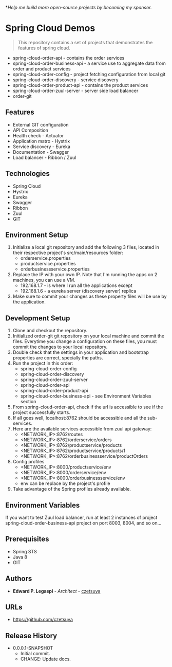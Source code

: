 **Help me build more open-source projects by becoming my sponsor.*

# Spring Cloud Demos
> This repository contains a set of projects that demonstrates the features of spring cloud.

 - spring-cloud-order-api - contains the order services
 - spring-cloud-order-business-api - a service use to aggregate data from order and product services
 - spring-cloud-order-config - project fetching configuration from local git
 - spring-cloud-order-discovery - service discovery
 - spring-cloud-order-product-api - contains the product services
 - spring-cloud-order-zuul-server - server side load balancer
 - order-git

## Features
 - External GIT configuration
 - API Composition
 - Health check - Actuator
 - Application matrx - Hystrix
 - Service discovery - Eureka
 - Documentation - Swagger
 - Load balancer - Ribbon / Zuul

## Technologies
 - Spring Cloud
 - Hystrix
 - Eureka
 - Swagger
 - Ribbon
 - Zuul
 - GIT
 
## Environment Setup

1. Initialize a local git repository and add the following 3 files, located in their respective project's src/main/resources folder:
    - orderservice.properties
    - productservice.properties
    - orderbusinessservice.properties
2. Replace the IP with your own IP. Note that I'm running the apps on 2 machines, you can use a VM.
    - 192.168.1.7 - is where I run all the applications except
    - 192.168.1.6 - a eureka server (discovery server) replica
3. Make sure to commit your changes as these property files will be use by the application.

## Development Setup
1. Clone and checkout the repository.
2. Initialized order-git git repository on your local machine and commit the files. Everytime you change a configuration on these files, you must commit the changes to your local repository.
3. Double check that the settings in your application and bootstrap properties are correct, specially the paths.
4. Run the project in this order:
    - spring-cloud-order-config
    - spring-cloud-order-discovery
    - spring-cloud-order-zuul-server
    - spring-cloud-order-api
    - spring-cloud-order-product-api
    - spring-cloud-order-business-api - see Environment Variables section
5. From spring-cloud-order-api, check if the url is accessible to see if the project successfully starts.
6. If all goes well, localhost:8762 should be accessible and all the sub-services.
7. Here are the available services accessible from zuul api gateway:
    - <NETWORK_IP>:8762/routes
    - <NETWORK_IP>:8762/orderservice/orders
    - <NETWORK_IP>:8762/productservice/products
    - <NETWORK_IP>:8762/productservice/products/1
    - <NETWORK_IP>:8762/orderbusinessservice/productOrders
8. Config profiles
    - <NETWORK_IP>:8000/productservice/env
    - <NETWORK_IP>:8000/orderservice/env
    - <NETWORK_IP>:8000/orderbusinessservice/env
    - env can be replace by the project's profile
9. Take advantage of the Spring profiles already available.

## Environment Variables
If you want to test Zuul load balancer, run at least 2 instances of project spring-cloud-order-business-api project on port 8003, 8004, and so on... 

## Prerequisites
 - Spring STS
 - Java 8
 - GIT

## Authors

* **Edward P. Legaspi** - *Architect* - [czetsuya](https://github.com/czetsuya)

## URLs
 * https://github.com/czetsuya

## Release History

 * 0.0.0.1-SNAPSHOT
    * Initial commit.
    * CHANGE: Update docs.

<!-- Markdown link & resource definitions -->
[czetsuya]: https://github.com/czetsuya
